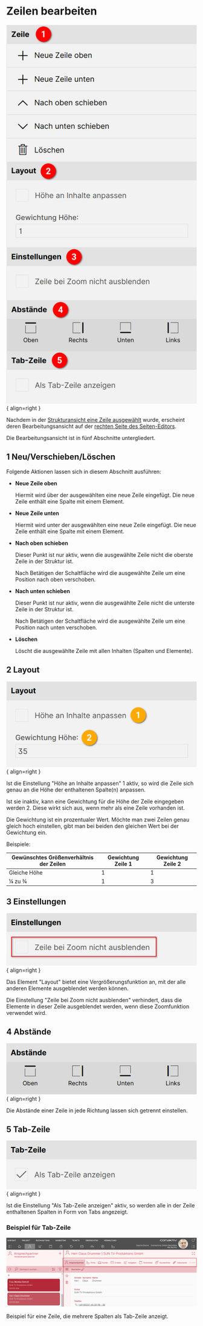 # Zeilen bearbeiten

![Zeile Übersicht](./zeile-uebersicht.png#smartphone){ align=right }

Nachdem in der [Strukturansicht eine Zeile ausgewählt](../seitenstruktur/index.md#auswahl-einer-zeile) wurde, erscheint deren Bearbeitungsansicht auf der [rechten Seite des Seiten-Editors](../index.md).

Die Bearbeitungsansicht ist in fünf Abschnitte untergliedert.

## <span class="number space-right">1</span> Neu/Verschieben/Löschen

Folgende Aktionen lassen sich in diesem Abschnitt ausführen:

- **Neue Zeile oben**

    Hiermit wird über der ausgewählten eine neue Zeile eingefügt. Die neue Zeile enthält eine Spalte mit einem Element.

- **Neue Zeile unten**

    Hiermit wird unter der ausgewählten eine neue Zeile eingefügt. Die neue Zeile enthält eine Spalte mit einem Element.

- **Nach oben schieben**

    Dieser Punkt ist nur aktiv, wenn die ausgewählte Zeile nicht die oberste Zeile in der Struktur ist.

    Nach Betätigen der Schaltfläche wird die ausgewählte Zeile um eine Position nach oben verschoben.

- **Nach unten schieben**

    Dieser Punkt ist nur aktiv, wenn die ausgewählte Zeile nicht die unterste Zeile in der Struktur ist.

    Nach Betätigen der Schaltfläche wird die ausgewählte Zeile um eine Position nach unten verschoben.

- **Löschen**

    Löscht die ausgewählte Zeile mit allen Inhalten (Spalten und Elemente).

<div class="clear"></div>

## <span class="number space-right">2</span> Layout

![Zeile Layout](./zeile-layout.png#small){ align=right }

Ist die Einstellung "Höhe an Inhalte anpassen" <span class="number secondary">1</span> aktiv, so wird die Zeile sich genau an die Höhe der enthaltenen Spalte(n) anpassen.

Ist sie inaktiv, kann eine Gewichtung für die Höhe der Zeile eingegeben werden <span class="number secondary">2</span>. Diese wirkt sich aus, wenn mehr als eine Zeile vorhanden ist.

Die Gewichtung ist ein prozentualer Wert. Möchte man zwei Zeilen genau gleich hoch einstellen, gibt man bei beiden den gleichen Wert bei der Gewichtung ein.

Beispiele:

| Gewünschtes Größenverhältnis der Zeilen | Gewichtung Zeile 1 | Gewichtung Zeile 2 |
| ----------------------------------------|--------------------|------------------------|
| Gleiche Höhe                            | 1                  | 1            |
| &frac14; zu &frac34;                              | 1                  | 3            |

<div class="clear"></div>

## <span class="number space-right">3</span> Einstellungen

![Zeile Einstellungen](./zeile-einstellungen.png#small){ align=right }

Das Element "Layout" bietet eine Vergrößerungsfunktion an, mit der alle anderen Elemente ausgeblendet werden können.

Die Einstellung "Zeile bei Zoom nicht ausblenden" verhindert, dass die Elemente in dieser Zeile ausgeblendet werden, wenn diese Zoomfunktion verwendet wird.

<div class="clear"></div>

## <span class="number space-right">4</span> Abstände

![Zeile Abstände](./zeile-abstaende.png#small){ align=right }

Die Abstände einer Zeile in jede Richtung lassen sich getrennt einstellen.

<div class="clear"></div>

## <span class="number space-right">5</span> Tab-Zeile

![Zeile Tabzeile](./zeile-tabzeile.png#small){ align=right }

Ist die Einstellung "Als Tab-Zeile anzeigen" aktiv, so werden alle in der Zeile enthaltenen Spalten in Form von Tabs angezeigt.

<div class="clear"></div>

### Beispiel für Tab-Zeile

![Zeile Tabzeile Beispiel 1](./zeile-tabzeile-bsp1.png)

Beispiel für eine Zeile, die mehrere Spalten als Tab-Zeile anzeigt.

